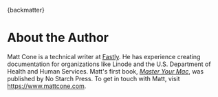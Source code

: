 {backmatter}

# About the Author

Matt Cone is a technical writer at [Fastly](https://www.fastly.com). He has experience creating documentation for organizations like Linode and the U.S. Department of Health and Human Services. Matt's first book, *[Master Your Mac](https://www.amazon.com/Master-Your-Mac-Simple-Customize/dp/1593274068/)*, was published by No Starch Press. To get in touch with Matt, visit <https://www.mattcone.com>.
